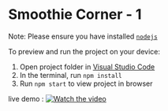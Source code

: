# Smoothie Corner - 1

  Note: Please ensure you have installed <code><a href="https://nodejs.org/en/download/">nodejs</a></code>

  To preview and run the project on your device:
  1) Open project folder in <a href="https://code.visualstudio.com/download">Visual Studio Code</a>
  2) In the terminal, run `npm install`
  3) Run `npm start` to view project in browser
     
live demo : [![Watch the video](https://i9.ytimg.com/vi_webp/kU_Ahu7UgT8/mqdefault.webp?v=66d70504&sqp=CMyJ3LYG&rs=AOn4CLAn20fMtOis0xxu9-Y1FNp8Q3TTZA)](https://youtu.be/kU_Ahu7UgT8)

